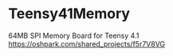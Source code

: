 # Teensy41Memory
64MB SPI Memory Board for Teensy 4.1
</br>
https://oshpark.com/shared_projects/f5r7V8VG

